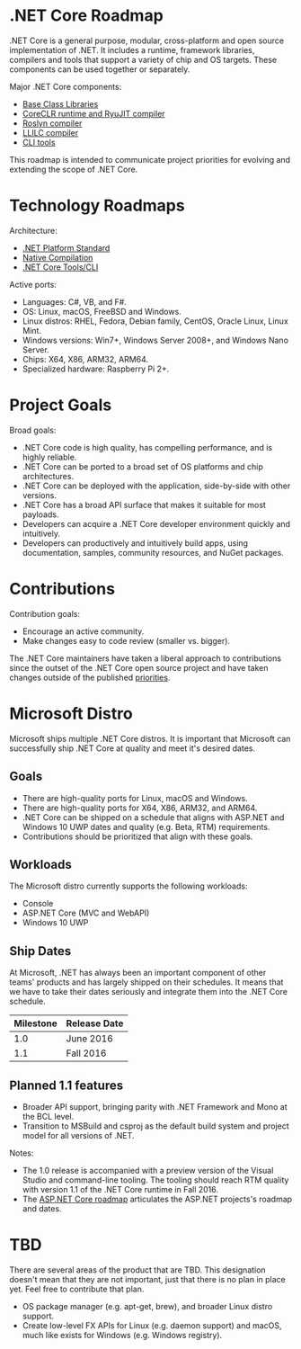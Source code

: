 .NET Core Roadmap
=================

.NET Core is a general purpose, modular, cross-platform and open source implementation of .NET. It includes a runtime, framework libraries, compilers and tools that support a variety of chip and OS targets. These components can be used together or separately.

Major .NET Core components:
- [Base Class Libraries](https://github.com/dotnet/corefx)
- [CoreCLR runtime and RyuJIT compiler](https://github.com/dotnet/coreclr)
- [Roslyn compiler](https://github.com/dotnet/roslyn)
- [LLILC compiler](https://github.com/dotnet/llilc)
- [CLI tools](https://github.com/dotnet/cli)

This roadmap is intended to communicate project priorities for evolving and extending the scope of .NET Core.

Technology Roadmaps
===================

Architecture:

- [.NET Platform Standard](https://github.com/dotnet/corefx/blob/master/Documentation/architecture/net-platform-standard.md)
- [Native Compilation](https://github.com/dotnet/corert/blob/master/Documentation/intro-to-corert.md)
- [.NET Core Tools/CLI](https://github.com/dotnet/cli/blob/rel/1.0.0/Documentation/intro-to-cli.md)

Active ports:

- Languages: C#, VB, and F#.
- OS: Linux, macOS, FreeBSD and Windows.
- Linux distros: RHEL, Fedora, Debian family, CentOS, Oracle Linux, Linux Mint.
- Windows versions: Win7+, Windows Server 2008+, and Windows Nano Server.
- Chips: X64, X86, ARM32, ARM64.
- Specialized hardware: Raspberry Pi 2+.

Project Goals
=============

Broad goals:

- .NET Core code is high quality, has compelling performance, and is highly reliable.
- .NET Core can be ported to a broad set of OS platforms and chip architectures.
- .NET Core can be deployed with the application, side-by-side with other versions.
- .NET Core has a broad API surface that makes it suitable for most payloads.
- Developers can acquire a .NET Core developer environment quickly and intuitively.
- Developers can productively and intuitively build apps, using documentation, samples, community resources, and NuGet packages.

Contributions
=============

Contribution goals: 

- Encourage an active community.
- Make changes easy to code review (smaller vs. bigger). 

The .NET Core maintainers have taken a liberal approach to contributions since the outset of the .NET Core open source project and have taken changes outside of the published [priorities](https://github.com/dotnet/coreclr/blob/master/Documentation/project-docs/project-priorities.md). 

Microsoft Distro
================

Microsoft ships multiple .NET Core distros. It is important that Microsoft can successfully ship .NET Core at quality and meet it's desired dates.

Goals
-----

- There are high-quality ports for Linux, macOS and Windows.
- There are high-quality ports for X64, X86, ARM32, and ARM64.
- .NET Core can be shipped on a schedule that aligns with ASP.NET and Windows 10 UWP dates and quality (e.g. Beta, RTM) requirements.
- Contributions should be prioritized that align with these goals.

Workloads
---------

The Microsoft distro currently supports the following workloads:

- Console
- ASP.NET Core (MVC and WebAPI)
- Windows 10 UWP

Ship Dates
----------

At Microsoft, .NET has always been an important component of other teams' products and has largely shipped on their schedules. It means that we have to take their dates seriously and integrate them into the .NET Core schedule.

|Milestone|Release Date|
|---------|------------|
|1.0      |   June 2016|
|1.1      |   Fall 2016|

Planned 1.1 features
--------------------

- Broader API support, bringing parity with .NET Framework and Mono at the BCL level.
- Transition to MSBuild and csproj as the default build system and project model for all versions of .NET. 

Notes:

- The 1.0 release is accompanied with a preview version of the Visual Studio and command-line tooling. The tooling should reach RTM quality with version 1.1 of the .NET Core runtime in Fall 2016.
- The [ASP.NET Core roadmap](https://github.com/aspnet/Home/wiki/Roadmap) articulates the ASP.NET projects's roadmap and dates.

TBD
===

There are several areas of the product that are TBD. This designation doesn't mean that they are not important, just that there is no plan in place yet. Feel free to contribute that plan.

- OS package manager (e.g. apt-get, brew), and broader Linux distro support.
- Create low-level FX APIs for Linux (e.g. daemon support) and macOS, much like exists for Windows (e.g. Windows registry).
